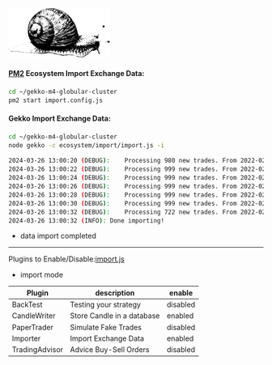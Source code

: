 <img src="https://github.com/universalbit-dev/gekko-m4/blob/master/images/snail.png" width="200" />

#### [PM2](https://pm2.io/docs/runtime/guide/process-management/) Ecosystem Import Exchange Data:
```bash
cd ~/gekko-m4-globular-cluster
pm2 start import.config.js
```

#### Gekko Import Exchange Data:
```bash
cd ~/gekko-m4-globular-cluster
node gekko -c ecosystem/import/import.js -i
```

```bash
2024-03-26 13:00:20 (DEBUG):	Processing 980 new trades. From 2022-02-18 08:01:04 UTC to 2022-02-19 23:06:29 UTC. (2 days)
2024-03-26 13:00:22 (DEBUG):	Processing 999 new trades. From 2022-02-19 23:43:31 UTC to 2022-02-21 23:47:17 UTC. (2 days)
2024-03-26 13:00:24 (DEBUG):	Processing 999 new trades. From 2022-02-21 23:48:02 UTC to 2022-02-24 02:40:50 UTC. (2 days)
2024-03-26 13:00:26 (DEBUG):	Processing 999 new trades. From 2022-02-24 02:41:01 UTC to 2022-02-24 20:15:16 UTC. (18 hours)
2024-03-26 13:00:28 (DEBUG):	Processing 999 new trades. From 2022-02-24 20:17:49 UTC to 2022-02-26 19:10:42 UTC. (2 days)
2024-03-26 13:00:30 (DEBUG):	Processing 999 new trades. From 2022-02-26 19:15:23 UTC to 2022-02-28 17:06:37 UTC. (2 days)
2024-03-26 13:00:32 (DEBUG):	Processing 722 new trades. From 2022-02-28 17:06:45 UTC to 2022-02-28 23:58:28 UTC. (7 hours)
2024-03-26 13:00:32 (INFO):	Done importing!
```
* data import completed


---
Plugins to Enable/Disable:[import.js](https://github.com/universalbit-dev/gekko-m4/blob/master/ecosystem/import/import.js)
* import mode

| Plugin         | description     | enable  |
|--------------|-----------|------------|
| BackTest | Testing your strategy      | disabled        |
| CandleWriter | Store Candle in a database      | enabled        |
| PaperTrader      | Simulate Fake Trades  | disabled       |
| Importer | Import Exchange Data      | enabled        |
| TradingAdvisor | Advice Buy-Sell Orders      | disabled        |




